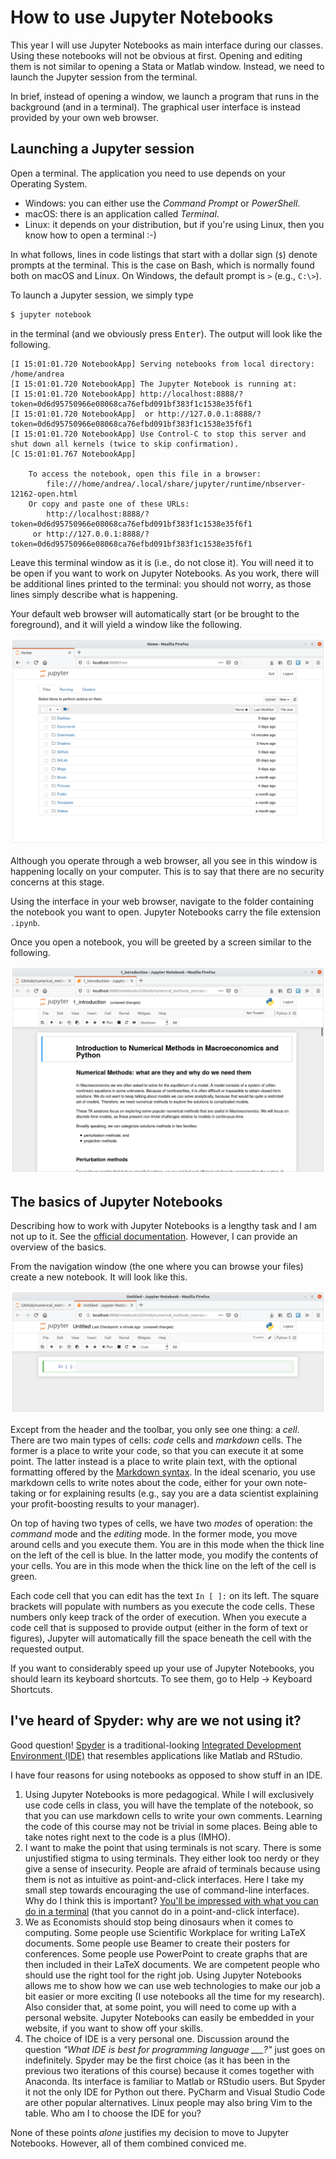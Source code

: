 # How to use Jupyter Notebooks

This year I will use Jupyter Notebooks as main interface during our classes.
Using these notebooks will not be obvious at first.
Opening and editing them is not similar to opening a Stata or Matlab window.
Instead, we need to launch the Jupyter session from the terminal.

In brief, instead of opening a window, we launch a program that runs in the background (and in a terminal).
The graphical user interface is instead provided by your own web browser.


## Launching a Jupyter session

Open a terminal.
The application you need to use depends on your Operating System.

- Windows: you can either use the _Command Prompt_ or _PowerShell_.
- macOS: there is an application called _Terminal_.
- Linux: it depends on your distribution, but if you're using Linux, then you know how to open a terminal :-)

In what follows, lines in code listings that start with a dollar sign (`$`) denote prompts at the terminal.
This is the case on Bash, which is normally found both on macOS and Linux.
On Windows, the default prompt is `>` (e.g., `C:\>`).

To launch a Jupyter session, we simply type

```bash
$ jupyter notebook
```

in the terminal (and we obviously press <kbd>Enter</kbd>).
The output will look like the following.

```
[I 15:01:01.720 NotebookApp] Serving notebooks from local directory: /home/andrea
[I 15:01:01.720 NotebookApp] The Jupyter Notebook is running at:
[I 15:01:01.720 NotebookApp] http://localhost:8888/?token=0d6d95750966e08068ca76efbd091bf383f1c1538e35f6f1
[I 15:01:01.720 NotebookApp]  or http://127.0.0.1:8888/?token=0d6d95750966e08068ca76efbd091bf383f1c1538e35f6f1
[I 15:01:01.720 NotebookApp] Use Control-C to stop this server and shut down all kernels (twice to skip confirmation).
[C 15:01:01.767 NotebookApp]

    To access the notebook, open this file in a browser:
        file:///home/andrea/.local/share/jupyter/runtime/nbserver-12162-open.html
    Or copy and paste one of these URLs:
        http://localhost:8888/?token=0d6d95750966e08068ca76efbd091bf383f1c1538e35f6f1
     or http://127.0.0.1:8888/?token=0d6d95750966e08068ca76efbd091bf383f1c1538e35f6f1
```

Leave this terminal window as it is (i.e., do not close it).
You will need it to be open if you want to work on Jupyter Notebooks.
As you work, there will be additional lines printed to the terminal: you should not worry, as those lines simply describe what is happening.

Your default web browser will automatically start (or be brought to the foreground), and it will yield a window like the following.

![Jupyter Home](jupyter_home.png)

Although you operate through a web browser, all you see in this window is happening locally on your computer.
This is to say that there are no security concerns at this stage.

Using the interface in your web browser, navigate to the folder containing the notebook you want to open.
Jupyter Notebooks carry the file extension `.ipynb`.

Once you open a notebook, you will be greeted by a screen similar to the following.

![Jupyter Notebook](jupyter_notebook.png)


## The basics of Jupyter Notebooks

Describing how to work with Jupyter Notebooks is a lengthy task and I am not up to it.
See the [official documentation](https://jupyter-notebook.readthedocs.io/en/stable/index.html).
However, I can provide an overview of the basics.

From the navigation window (the one where you can browse your files) create a new notebook.
It will look like this.

![New Notebook](jupyter_notebook_new.png)

Except from the header and the toolbar, you only see one thing: a _cell_.
There are two main types of cells: _code_ cells and _markdown_ cells.
The former is a place to write your code, so that you can execute it at some point.
The latter instead is a place to write plain text, with the optional formatting offered by the [Markdown syntax](https://daringfireball.net/projects/markdown/basics).
In the ideal scenario, you use markdown cells to write notes about the code, either for your own note-taking or for explaining results (e.g., say you are a data scientist explaining your profit-boosting results to your manager).

On top of having two types of cells, we have two _modes_ of operation: the _command_ mode and the _editing_ mode.
In the former mode, you move around cells and you execute them.
You are in this mode when the thick line on the left of the cell is blue.
In the latter mode, you modify the contents of your cells.
You are in this mode when the thick line on the left of the cell is green.

Each code cell that you can edit has the text `In [ ]:` on its left.
The square brackets will populate with numbers as you execute the code cells.
These numbers only keep track of the order of execution.
When you execute a code cell that is supposed to provide output (either in the form of text or figures), Jupyter will automatically fill the space beneath the cell with the requested output.

If you want to considerably speed up your use of Jupyter Notebooks, you should learn its keyboard shortcuts.
To see them, go to Help -> Keyboard Shortcuts.


## I've heard of Spyder: why are we not using it?

Good question!
[Spyder](https://www.spyder-ide.org/) is a traditional-looking [Integrated Development Environment (IDE)](https://en.wikipedia.org/wiki/Integrated_development_environment) that resembles applications like Matlab and RStudio.

I have four reasons for using notebooks as opposed to show stuff in an IDE.

1. Using Jupyter Notebooks is more pedagogical.
   While I will exclusively use code cells in class, you will have the template of the notebook, so that you can use markdown cells to write your own comments.
   Learning the code of this course may not be trivial in some places.
   Being able to take notes right next to the code is a plus (IMHO).
1. I want to make the point that using terminals is not scary.
   There is some unjustified stigma to using terminals.
   They either look too nerdy or they give a sense of insecurity.
   People are afraid of terminals because using them is not as intuitive as point-and-click interfaces.
   Here I take my small step towards encouraging the use of command-line interfaces.
   Why do I think this is important?
   [You'll be impressed with what you can do in a terminal](https://ux.stackexchange.com/questions/101990) (that you cannot do in a point-and-click interface).
1. We as Economists should stop being dinosaurs when it comes to computing.
   Some people use Scientific Workplace for writing LaTeX documents.
   Some people use Beamer to create their posters for conferences.
   Some people use PowerPoint to create graphs that are then included in their LaTeX documents.
   We are competent people who should use the right tool for the right job.
   Using Jupyter Notebooks allows me to show how we can use web technologies to make our job a bit easier or more exciting (I use notebooks all the time for my research).
   Also consider that, at some point, you will need to come up with a personal website.
   Jupyter Notebooks can easily be embedded in your website, if you want to show off your skills.
1. The choice of IDE is a very personal one.
   Discussion around the question _"What IDE is best for programming language \_\_\_?"_ just goes on indefinitely.
   Spyder may be the first choice (as it has been in the previous two iterations of this course) because it comes together with Anaconda.
   Its interface is familiar to Matlab or RStudio users.
   But Spyder it not the only IDE for Python out there.
   PyCharm and Visual Studio Code are other popular alternatives.
   Linux people may also bring Vim to the table.
   Who am I to choose the IDE for you?

None of these points _alone_ justifies my decision to move to Jupyter Notebooks.
However, all of them combined conviced me.
